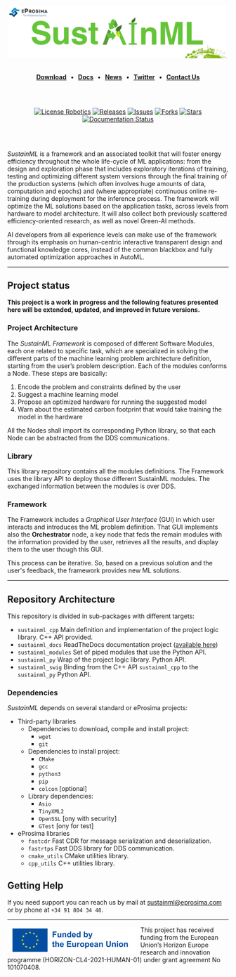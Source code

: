 [![SustainML](sustainml_docs/rst/figures/SustainML_GitHub.png)](https://sustainml.eu/)

<br>

<div class="menu" align="center">
    <strong>
        <a href="https://eprosima.com/index.php/downloads-all">Download</a>
        <span>&nbsp;&nbsp;•&nbsp;&nbsp;</span>
        <a href="https://sustainml.readthedocs.io/en/latest">Docs</a>
        <span>&nbsp;&nbsp;•&nbsp;&nbsp;</span>
        <a href="https://sustainml.eu/index.php/news">News</a>
        <span>&nbsp;&nbsp;•&nbsp;&nbsp;</span>
        <a href="https://twitter.com/EProsima">Twitter</a>
        <span>&nbsp;&nbsp;•&nbsp;&nbsp;</span>
        <a href="mailto:info@eprosima.com">Contact Us</a>
    </strong>
</div>

<br><br>

<div class="badges" align="center">
    <a href="https://opensource.org/licenses/Apache-2.0"><img alt="License Robotics" src="https://img.shields.io/github/license/eProsima/SustainML.svg"/></a>
    <a href="https://github.com/eProsima/SustainML/releases"><img alt="Releases" src="https://img.shields.io/github/v/release/eProsima/SustainML?sort=semver"/></a>
    <a href="https://github.com/eProsima/SustainML/issues"><img alt="Issues" src="https://img.shields.io/github/issues/eProsima/SustainML.svg"/></a>
    <a href="https://github.com/eProsima/SustainML/network/memberss"><img alt="Forks" src="https://img.shields.io/github/forks/eProsima/SustainML.svg"/></a>
    <a href="https://github.com/eProsima/SustainML/stargazerss"><img alt="Stars" src="https://img.shields.io/github/stars/eProsima/SustainML.svg"/></a>
    <a href="https://SustainML.readthedocs.io/en/latest/"><img alt="Documentation Status" src="https://readthedocs.org/projects/SustainML/badge/?version=latest"/></a>
</div>

<br><br>

*SustainML* is a framework and an associated toolkit that will foster energy efficiency throughout the whole life-cycle of ML applications: from the design and exploration phase that includes exploratory iterations of training, testing and optimizing different system versions through the final training of the production systems (which often involves huge amounts of data, computation and epochs) and (where appropriate) continuous online re-training during deployment for the inference process.
The framework will optimize the ML solutions based on the application tasks, across levels from hardware to model architecture.
It will also collect both previously scattered efficiency-oriented research, as well as novel Green-AI methods.

AI developers from all experience levels can make use of the framework through its emphasis on human-centric interactive transparent design and functional knowledge cores, instead of the common blackbox and fully automated optimization approaches in AutoML.

---

## Project status

**This project is a work in progress and the following features presented here will be extended, updated, and improved in future versions.**

### Project Architecture

The *SustainML Framework* is composed of different Software Modules, each one related to specific task, which are specialized in solving the different parts of the machine learning problem architecture definition, starting from the user’s problem description.
Each of the modules conforms a Node.
These steps are basically:

1. Encode the problem and constraints defined by the user
2. Suggest a machine learning model
3. Propose an optimized hardware for running the suggested model
4. Warn about the estimated carbon footprint that would take training the model in the hardware

All the Nodes shall import its corresponding Python library, so that each Node can be abstracted from the DDS communications.

### Library

This library repository contains all the modules definitions.
The Framework uses the library API to deploy those different SustainML modules.
The exchanged information between the modules is over DDS.

### Framework

The Framework includes a *Graphical User Interface* (GUI) in which user interacts and introduces the ML problem definition.
That GUI implements also the **Orchestrator** node, a key node that feds the remain modules with the information provided by the user, retrieves all the results, and display them to the user though this GUI.

This process can be iterative.
So, based on a previous solution and the user's feedback, the framework provides new ML solutions.

---

## Repository Architecture

This repository is divided in sub-packages with different targets:

* `sustainml_cpp` Main definition and implementation of the project logic library. C++ API provided.
* `sustainml_docs` ReadTheDocs documentation project ([available here](https://sustainml.readthedocs.io/en/latest/))
* `sustainml_modules` Set of piped modules that use the Python API.
* `sustainml_py` Wrap of the project logic library. Python API.
* `sustainml_swig` Binding from the C++ API `sustainml_cpp` to the `sustainml_py` Python API.

### Dependencies

*SustainML* depends on several standard or eProsima projects:

* Third-party libraries
  * Dependencies to download, compile and install project:
    * `wget`
    * `git`
  * Dependencies to install project:
    * `CMake`
    * `gcc`
    * `python3`
    * `pip`
    * `colcon` [optional]
  * Library dependencies:
    * `Asio`
    * `TinyXML2`
    * `OpenSSL` [ony with security]
    * `GTest` [ony for test]
* eProsima libraries
  * `fastcdr` Fast CDR for message serialization and deserialization.
  * `fastrtps` Fast DDS library for DDS communication.
  * `cmake_utils` CMake utilities library.
  * `cpp_utils` C++ utilities library.

## Getting Help

If you need support you can reach us by mail at [sustainml@eprosima.com](mailto:sustainml@eprosima.com) or by phone at `+34 91 804 34 48`.

---

<a href="https://sustainml.eu"><img src=".figures/eu_funded.png" align="left" hspace="8" vspace="2" height="60" ></a>
This project has received funding from the European Union’s Horizon Europe research and innovation programme (HORIZON-CL4-2021-HUMAN-01) under grant agreement No 101070408.
